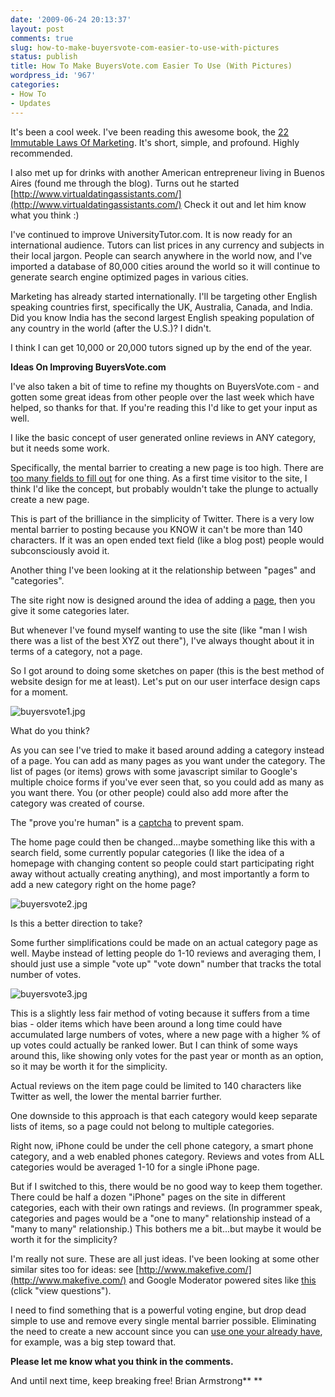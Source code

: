 ```yaml
---
date: '2009-06-24 20:13:37'
layout: post
comments: true
slug: how-to-make-buyersvote-com-easier-to-use-with-pictures
status: publish
title: How To Make BuyersVote.com Easier To Use (With Pictures)
wordpress_id: '967'
categories:
- How To
- Updates
---
```


It's been a cool week. I've been reading this awesome book, the [22 Immutable Laws Of Marketing](http://www.amazon.com/gp/product/0887306667?ie=UTF8&tag=httpwwwstartb-20&linkCode=as2&camp=1789&creative=390957&creativeASIN=0887306667). It's short, simple, and profound. Highly recommended.

I also met up for drinks with another American entrepreneur living in Buenos Aires (found me through the blog). Turns out he started [http://www.virtualdatingassistants.com/](http://www.virtualdatingassistants.com/) Check it out and let him know what you think :)

I've continued to improve UniversityTutor.com. It is now ready for an international audience. Tutors can list prices in any currency and subjects in their local jargon. People can search anywhere in the world now, and I've imported a database of 80,000 cities around the world so it will continue to generate search engine optimized pages in various cities.

Marketing has already started internationally. I'll be targeting other English speaking countries first, specifically the UK, Australia, Canada, and India. Did you know India has the second largest English speaking population of any country in the world (after the U.S.)? I didn't.

I think I can get 10,000 or 20,000 tutors signed up by the end of the year.

**Ideas On Improving BuyersVote.com**

I've also taken a bit of time to refine my thoughts on BuyersVote.com - and gotten some great ideas from other people over the last week which have helped, so thanks for that. If you're reading this I'd like to get your input as well.

I like the basic concept of user generated online reviews in ANY category, but it needs some work.

Specifically, the mental barrier to creating a new page is too high. There are [too many fields to fill out](http://buyersvote.com/pages/new) for one thing. As a first time visitor to the site, I think I'd like the concept, but probably wouldn't take the plunge to actually create a new page.

This is part of the brilliance in the simplicity of Twitter. There is a very low mental barrier to posting because you KNOW it can't be more than 140 characters. If it was an open ended text field (like a blog post) people would subconsciously avoid it.

Another thing I've been looking at it the relationship between "pages" and "categories".

The site right now is designed around the idea of adding a [page](http://buyersvote.com/pages/new), then you give it some categories later.

But whenever I've found myself wanting to use the site (like "man I wish there was a list of the best XYZ out there"), I've always thought about it in terms of a category, not a page.

So I got around to doing some sketches on paper (this is the best method of website design for me at least). Let's put on our user interface design caps for a moment.

![buyersvote1.jpg](http://s3.amazonaws.com/oldbloguploads/2009/06/buyersvote1.jpg)

What do you think?



As you can see I've tried to make it based around adding a category instead of a page. You can add as many pages as you want under the category. The list of pages (or items) grows with some javascript similar to Google's multiple choice forms if you've ever seen that, so you could add as many as you want there. You (or other people) could also add more after the category was created of course.

The "prove you're human" is a [captcha](http://en.wikipedia.org/wiki/Captcha) to prevent spam.

The home page could then be changed...maybe something like this with a search field, some currently popular categories (I like the idea of a homepage with changing content so people could start participating right away without actually creating anything), and most importantly a form to add a new category right on the home page?

![buyersvote2.jpg](http://s3.amazonaws.com/oldbloguploads/2009/06/buyersvote2.jpg)

Is this a better direction to take?

Some further simplifications could be made on an actual category page as well. Maybe instead of letting people do 1-10 reviews and averaging them, I should just use a simple "vote up" "vote down" number that tracks the total number of votes.

![buyersvote3.jpg](http://s3.amazonaws.com/oldbloguploads/2009/06/buyersvote3.jpg)

This is a slightly less fair method of voting because it suffers from a time bias - older items which have been around a long time could have accumulated large numbers of votes, where a new page with a higher % of up votes could actually be ranked lower. But I can think of some ways around this, like showing only votes for the past year or month as an option, so it may be worth it for the simplicity.

Actual reviews on the item page could be limited to 140 characters like Twitter as well, the lower the mental barrier further.

One downside to this approach is that each category would keep separate lists of items, so a page could not belong to multiple categories.

Right now, iPhone could be under the cell phone category, a smart phone category, and a web enabled phones category. Reviews and votes from ALL categories would be averaged 1-10 for a single iPhone page.

But if I switched to this, there would be no good way to keep them together. There could be half a dozen "iPhone" pages on the site in different categories, each with their own ratings and reviews. (In programmer speak, categories and pages would be a "one to many" relationship instead of a "many to many" relationship.) This bothers me a bit...but maybe it would be worth it for the simplicity?

I'm really not sure. These are all just ideas. I've been looking at some other similar sites too for ideas: see [http://www.makefive.com/](http://www.makefive.com/) and Google Moderator powered sites like [this](http://change.gov/page/content/openforquestions20081229/) (click "view questions").

I need to find something that is a powerful voting engine, but drop dead simple to use and remove every single mental barrier possible. Eliminating the need to create a new account since you can [use one your already have](http://buyersvote.com/user_session/new), for example, was a big step toward that.

**Please let me know what you think in the comments.**

And until next time, keep breaking free!
Brian Armstrong**
**
